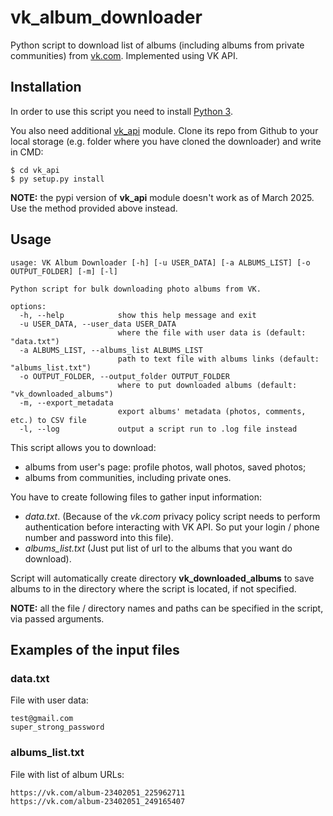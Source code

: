 # vk_album_downloader
Python script to download list of albums (including albums from private communities) from [vk.com](https://www.vk.com). Implemented using VK API.

## Installation ##
In order to use this script you need to install [Python 3](https://www.python.org/downloads/).

You also need additional [vk_api](https://github.com/python273/vk_api) module. Clone its repo from Github to your local storage (e.g. folder where you have cloned the downloader) and write in CMD:

`$ cd vk_api`\
`$ py setup.py install`

**NOTE:** the pypi version of **vk_api** module doesn't work as of March 2025. Use the method provided above instead.

## Usage ##
```
usage: VK Album Downloader [-h] [-u USER_DATA] [-a ALBUMS_LIST] [-o OUTPUT_FOLDER] [-m] [-l]

Python script for bulk downloading photo albums from VK.

options:
  -h, --help            show this help message and exit
  -u USER_DATA, --user_data USER_DATA
                        where the file with user data is (default: "data.txt")
  -a ALBUMS_LIST, --albums_list ALBUMS_LIST
                        path to text file with albums links (default: "albums_list.txt")
  -o OUTPUT_FOLDER, --output_folder OUTPUT_FOLDER
                        where to put downloaded albums (default: "vk_downloaded_albums")
  -m, --export_metadata
                        export albums' metadata (photos, comments, etc.) to CSV file
  -l, --log             output a script run to .log file instead
```

This script allows you to download:
* albums from user's page: profile photos, wall photos, saved photos;
* albums from communities, including private ones.

You have to create following files to gather input information:
* *data.txt*. (Because of the *vk.com* privacy policy script needs to perform authentication before interacting with VK API. So put your login / phone number and password into this file).
* *albums_list.txt* (Just put list of url to the albums that you want do download).

Script will automatically create directory **vk_downloaded_albums** to save albums to in the directory where the script is located, if not specified.

**NOTE:** all the file / directory names and paths can be specified in the script, via passed arguments.

## Examples of the input files ##
### data.txt ###
File with user data:

```
test@gmail.com
super_strong_password
```

### albums_list.txt ###
File with list of album URLs:

```
https://vk.com/album-23402051_225962711
https://vk.com/album-23402051_249165407
```
